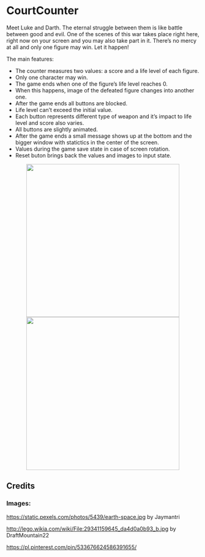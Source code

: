# CourtCounter

Meet Luke and Darth. The eternal struggle between them is like battle between good and evil. One of the scenes of this war takes place right here, right now on your screen and you may also take part in it. There’s no mercy at all and only one figure may win. Let it happen!

The main features:

- The counter measures two values: a score and a life level of each figure.
- Only one character may win.
- The game ends when one of the figure’s life level reaches 0.
- When this happens, image of the defeated figure changes into another one.
- After the game ends all buttons are blocked.
- Life level can’t exceed the initial value.
- Each button represents different type of weapon and it’s impact to life level and score also varies.
- All buttons are slightly animated.
- After the game ends a small message shows up at the bottom and the bigger window with statictics in the center of the screen.
- Values during the game save state in case of screen rotation.
- Reset buton brings back the values and images to input state. 

<p align="middle">
  <img src="../master/app/src/main/res/Portrait_counter.jpg" width="400" />
  <img src="../master/app/src/main/res/Portrait with messages.jpg" width="400" /> 
</p>

## Credits

### Images:

https://static.pexels.com/photos/5439/earth-space.jpg by Jaymantri

http://lego.wikia.com/wiki/File:29341159645_da4d0a0b93_b.jpg by DraftMountain22

https://pl.pinterest.com/pin/533676624586391655/


